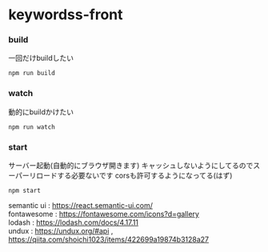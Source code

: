 # keywordss-front


### build
一回だけbuildしたい

```
npm run build
```

### watch
動的にbuildかけたい

```
npm run watch
```

### start
サーバー起動(自動的にブラウザ開きます)
キャッシュしないようにしてるのでスーパーリロードする必要ないです
corsも許可するようになってる(はず)

```
npm start
```

semantic ui : https://react.semantic-ui.com/  
fontawesome : https://fontawesome.com/icons?d=gallery  
lodash : https://lodash.com/docs/4.17.11  
undux : https://undux.org/#api , https://qiita.com/shoichi1023/items/422699a19874b3128a27
